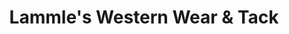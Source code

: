 ---
title: "Lammle's Western Wear & Tack"
url: /spruce-grove/lammles-western-wear-und-tack/
shop: Kleidung
---